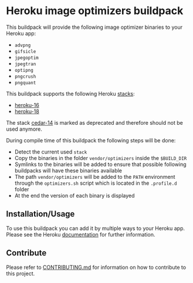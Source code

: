 # Heroku image optimizers buildpack

This buildpack will provide the following image optimizer binaries to your Heroku app:

- `advpng`
- `gifsicle`
- `jpegoptim`
- `jpegtran`
- `optipng`
- `pngcrush`
- `pngquant`

This buildpack supports the following Heroku [stacks](https://devcenter.heroku.com/articles/stack):

- [heroku-16](https://devcenter.heroku.com/articles/heroku-16-stack)
- [heroku-18](https://devcenter.heroku.com/articles/heroku-18-stack)

The stack [cedar-14](https://devcenter.heroku.com/articles/cedar-14-stack) is marked as deprecated and therefore should
not be used anymore.

During compile time of this buildpack the following steps will be done:

- Detect the current used `stack`
- Copy the binaries in the folder `vendor/optimizers` inside the `$BUILD_DIR`
- Symlinks to the binaries will be added to ensure that possible following buildpacks will have these binaries available
- The path `vendor/optimizers` will be added to the `PATH` environment through the `optimizers.sh` script which is
  located in the `.profile.d` folder
- At the end the version of each binary is displayed

## Installation/Usage

To use this buildpack you can add it by multiple ways to your Heroku app. Please see the Heroku
[documentation](https://devcenter.heroku.com/articles/buildpacks#using-a-third-party-buildpack) for further information.

## Contribute

Please refer to [CONTRIBUTING.md](.github/CONTRIBUTE.md) for information on how to contribute to this project.
